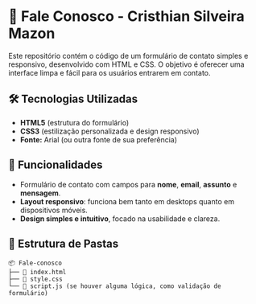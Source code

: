 # 💬 Fale Conosco - Cristhian Silveira Mazon

Este repositório contém o código de um formulário de contato simples e responsivo, desenvolvido com HTML e CSS. O objetivo é oferecer uma interface limpa e fácil para os usuários entrarem em contato.

## 🛠️ Tecnologias Utilizadas

- **HTML5** (estrutura do formulário)
- **CSS3** (estilização personalizada e design responsivo)
- **Fonte:** Arial (ou outra fonte de sua preferência)

## 🎯 Funcionalidades

- Formulário de contato com campos para **nome**, **email**, **assunto** e **mensagem**.
- **Layout responsivo**: funciona bem tanto em desktops quanto em dispositivos móveis.
- **Design simples e intuitivo**, focado na usabilidade e clareza.

## 📁 Estrutura de Pastas

```text
📦 Fale-conosco
├── 📄 index.html
├── 📄 style.css
└── 📄 script.js (se houver alguma lógica, como validação de formulário)
